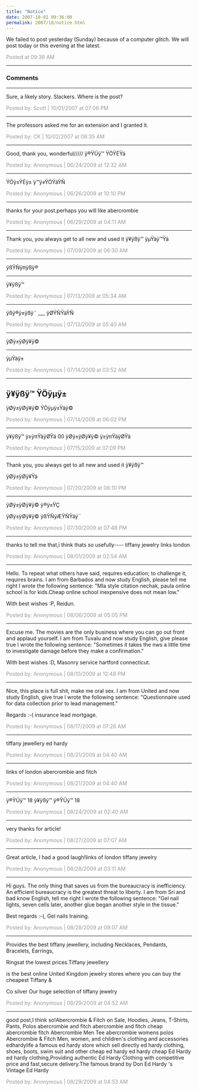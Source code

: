 ```yaml
---
title: "Notice"
date: 2007-10-01 09:36:00
permalink: 2007/10/notice.html
---
```

We failed to post yesterday (Sunday) because of a computer glitch. We will post today or this evening at the latest.

<span style="color:#999">Posted at 09:36 AM</span>

<!-- more -->

---

### Comments

---

Sure, a likely story.  Slackers.  Where is the post?

<span style="color:#999">Posted by: Scott | 10/01/2007 at 07:06 PM</span>

---

The professors asked me for an extension and I granted it.

<span style="color:#999">Posted by: CK | 10/02/2007 at 08:35 AM</span>

---

Good, thank you, wonderful/////
ÿ®ŸÜÿ™ ŸÖŸÉŸá

<span style="color:#999">Posted by: Anonymous | 06/24/2009 at 12:32 AM</span>

---

ŸÖÿ±ŸÉÿ≤ ÿ™ÿ≠ŸÖŸäŸÑ

<span style="color:#999">Posted by: Anonymous | 06/26/2009 at 10:10 PM</span>

---

thanks for your post.perhaps you will like abercrombie

<span style="color:#999">Posted by: Anonymous | 06/29/2009 at 04:11 AM</span>

---

Thank you, you always get to all new and used it 
ÿ¥ÿßÿ™ ÿµŸàÿ™Ÿä

<span style="color:#999">Posted by: Anonymous | 07/09/2009 at 06:30 AM</span>

---

ÿßŸÑÿπÿßÿ®
___
ÿ¥ÿßÿ™

<span style="color:#999">Posted by: Anonymous | 07/13/2009 at 05:34 AM</span>

---

ÿßÿ®ÿ±ÿßÿ¨
				___
				ÿØŸÑŸäŸÑ

<span style="color:#999">Posted by: Anonymous | 07/13/2009 at 05:40 AM</span>

---

ÿØÿ±ÿØÿ¥ÿ©
___
ÿµŸàÿ±

<span style="color:#999">Posted by: Anonymous | 07/14/2009 at 03:52 AM</span>

---

ÿ¥ÿßÿ™ ŸÖÿµÿ±
--
ÿØÿ±ÿØÿ¥ÿ© ŸÖÿµÿ±Ÿäÿ©

<span style="color:#999">Posted by: Anonymous | 07/14/2009 at 06:02 PM</span>

---

ÿ¥ÿßÿ™ ÿ≥ÿπŸàÿØŸä
00
ÿØÿ±ÿØÿ¥ÿ© ÿ≥ÿπŸàÿØŸä

<span style="color:#999">Posted by: Anonymous | 07/15/2009 at 07:09 PM</span>

---

Thank you, you always get to all new and used it 
ÿ¥ÿßÿ™ 

ÿØÿ±ÿØÿ¥Ÿá

<span style="color:#999">Posted by: Anonymous | 07/20/2009 at 06:10 PM</span>

---

ÿØÿ±ÿØÿ¥ÿ© ÿ®ÿ±ŸÇ 


ÿØÿ±ÿØÿ¥ÿ© ÿßŸÑÿÆŸÑŸäÿ¨

<span style="color:#999">Posted by: Anonymous | 07/30/2009 at 07:48 PM</span>

---

thanks to tell me that,i think thats so usefully----
tiffany jewelry 
links london

<span style="color:#999">Posted by: Anonymous | 08/01/2009 at 02:54 AM</span>

---

Hello. To repeat what others have said, requires education; to challenge it, requires brains.
I am from Barbados and now study English, please tell me right I wrote the following sentence: "Mla style citation nechak, paula online school is for kids.Cheap online school inexpensive does not mean low."

With best wishes :P, Reidun.

<span style="color:#999">Posted by: Anonymous | 08/06/2009 at 05:05 PM</span>

---

Excuse me. The movies are the only business where you can go out front and applaud yourself.
I am from Tuvalu and now study English, give please true I wrote the following sentence: "Sometimes it takes the nws a little time to investigate damage before they make a confirmation."

With best wishes :D, Masonry service hartford connecticut.

<span style="color:#999">Posted by: Anonymous | 08/10/2009 at 12:48 PM</span>

---

Nice, this place is full shit, make me oral sex.
I am from United and now study English, give true I wrote the following sentence: "Questionnaire used for data collection prior to lead management."

Regards :-( insurance lead mortgage.

<span style="color:#999">Posted by: Anonymous | 08/17/2009 at 07:28 AM</span>

---

tiffany jewellery
ed hardy

<span style="color:#999">Posted by: Anonymous | 08/21/2009 at 04:40 AM</span>

---

links of london
abercrombie and fitch

<span style="color:#999">Posted by: Anonymous | 08/21/2009 at 04:40 AM</span>

---

ÿ®ŸÜÿ™ 18
ÿ¥ÿßÿ™ ÿ®ŸÜÿ™ 18

<span style="color:#999">Posted by: Anonymous | 08/24/2009 at 02:40 AM</span>

---

very thanks for article!

<span style="color:#999">Posted by: Anonymous | 08/27/2009 at 07:07 AM</span>

---

Great article, I had a good laugh!links  of  london
tiffany jewelry

<span style="color:#999">Posted by: Anonymous | 08/28/2009 at 03:11 AM</span>

---

Hi guys. The only thing that saves us from the bureaucracy is inefficiency. An efficient bureaucracy is the greatest threat to liberty.
I am from Sri and bad know English, tell me right I wrote the following sentence: "Gel nail lights, seven cells later, another glue began another style in the tissue."

Best regards :-(, Gel nails training.

<span style="color:#999">Posted by: Anonymous | 08/28/2009 at 09:07 AM</span>

---

Provides the best tiffany jewellery, including Necklaces, Pendants, Bracelets, Earrings, 

Ringsat the lowest prices.Tiffany jewellery 

is the best online United Kingdom jewelry stores where you can buy the cheapest Tiffany & 

Co silver Our huge selection of
tiffany jewelry

<span style="color:#999">Posted by: Anonymous | 08/29/2009 at 04:52 AM</span>

---

good post,I think so!Abercrombie & Fitch on Sale, Hoodies, Jeans, T-Shirts, Pants, Polos abercrombie and fitch abercrombie and fitch cheap abercrombie fitch Abercrombie Men Tee abercrombie womens polos Abercrombie & Fitch Men, women, and children's clothing and accessories edhardylife a famous ed hardy store which sell directly ed hardy clothing, shoes, boots, swim suit and other cheap ed hardy ed hardy cheap Ed Hardy ed hardy clothing,Providing authentic Ed Hardy Clothing with competitive price and fast,secure delivery.The famous brand by Don Ed Hardy 's Vintage Ed Hardy

<span style="color:#999">Posted by: Anonymous | 08/29/2009 at 04:53 AM</span>